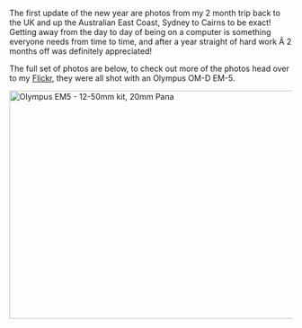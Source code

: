 The first update of the new year are photos from my 2 month trip back to the UK and up the Australian East Coast, Sydney to Cairns to be exact! Getting away from the day to day of being on a computer is something everyone needs from time to time, and after a year straight of hard work Â 2 months off was definitely appreciated!

The full set of photos are below, to check out more of the photos head over to my <a title="Flickr" href="http://www.flickr.com/carlo_c" target="_blank">Flickr</a>, they were all shot with an Olympus OM-D EM-5.

<a data-flickr-embed="true"  href="https://www.flickr.com/photos/carlo_c/albums/72157639308870086" title="Olympus EM5 - 12-50mm kit, 20mm Pana"><img src="https://farm6.staticflickr.com/5524/11710837796_89bf9418b3_z.jpg" width="640" height="406" alt="Olympus EM5 - 12-50mm kit, 20mm Pana"></a><script async src="//embedr.flickr.com/assets/client-code.js" charset="utf-8"></script>

